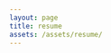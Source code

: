 ```yaml
---
layout: page
title: resume
assets: /assets/resume/
---
```


<object width="100%" height="510px" data="{{page.assets}}Alden_Wu_resume.pdf" type='application/pdf'></object>
